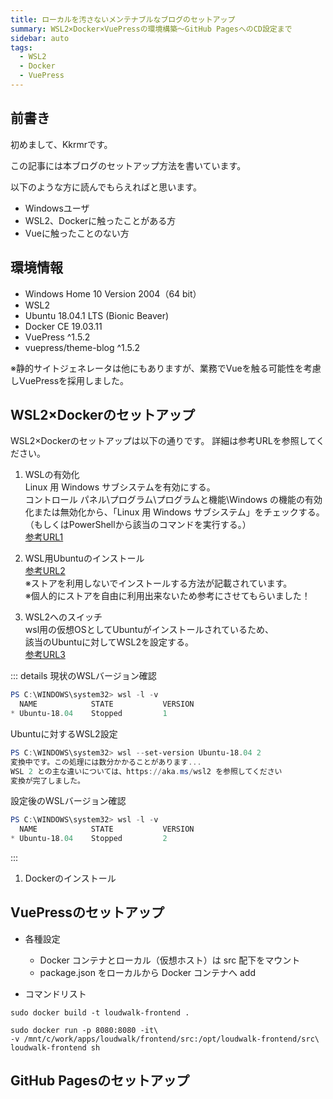 ```yaml
---
title: ローカルを汚さないメンテナブルなブログのセットアップ
summary: WSL2×Docker×VuePressの環境構築～GitHub PagesへのCD設定まで
sidebar: auto
tags:
  - WSL2
  - Docker
  - VuePress
---
```


## 前書き

初めまして、Kkrmrです。

この記事には本ブログのセットアップ方法を書いています。

以下のような方に読んでもらえればと思います。

- Windowsユーザ
- WSL2、Dockerに触ったことがある方
- Vueに触ったことのない方

## 環境情報

- Windows Home 10 Version 2004（64 bit）
- WSL2
- Ubuntu 18.04.1 LTS (Bionic Beaver)
- Docker CE 19.03.11
- VuePress ^1.5.2
- vuepress/theme-blog ^1.5.2

※静的サイトジェネレータは他にもありますが、業務でVueを触る可能性を考慮しVuePressを採用しました。

## WSL2×Dockerのセットアップ

WSL2×Dockerのセットアップは以下の通りです。
詳細は参考URLを参照してください。

1. WSLの有効化  
   Linux 用 Windows サブシステムを有効にする。  
   コントロール パネル\プログラム\プログラムと機能\Windows の機能の有効化または無効化から、「Linux 用 Windows サブシステム」をチェックする。  
   （もしくはPowerShellから該当のコマンドを実行する。）  
   [参考URL1](https://docs.microsoft.com/ja-jp/windows/wsl/install-win10)

2. WSL用Ubuntuのインストール  
   [参考URL2](https://blog.goo.ne.jp/rezoochi/e/107582cfef94beb971981e413d6ea887)  
   ※ストアを利用しないでインストールする方法が記載されています。  
   ※個人的にストアを自由に利用出来ないため参考にさせてもらいました！

3. WSL2へのスイッチ  
   wsl用の仮想OSとしてUbuntuがインストールされているため、  
   該当のUbuntuに対してWSL2を設定する。  
   [参考URL3](https://docs.microsoft.com/ja-jp/windows/wsl/install-win10)

::: details
現状のWSLバージョン確認
```PowerShell
PS C:\WINDOWS\system32> wsl -l -v
  NAME            STATE           VERSION
* Ubuntu-18.04    Stopped         1
```

Ubuntuに対するWSL2設定
```PowerShell
PS C:\WINDOWS\system32> wsl --set-version Ubuntu-18.04 2
変換中です。この処理には数分かかることがあります...
WSL 2 との主な違いについては、https://aka.ms/wsl2 を参照してください
変換が完了しました。
```

設定後のWSLバージョン確認
```PowerShell
PS C:\WINDOWS\system32> wsl -l -v
  NAME            STATE           VERSION
* Ubuntu-18.04    Stopped         2
```
:::

1. Dockerのインストール  

## VuePressのセットアップ

- 各種設定

  - Docker コンテナとローカル（仮想ホスト）は src 配下をマウント
  - package.json をローカルから Docker コンテナへ add

- コマンドリスト

```shell
sudo docker build -t loudwalk-frontend .
```

```shell
sudo docker run -p 8080:8080 -it\
-v /mnt/c/work/apps/loudwalk/frontend/src:/opt/loudwalk-frontend/src\
loudwalk-frontend sh
```

## GitHub Pagesのセットアップ
